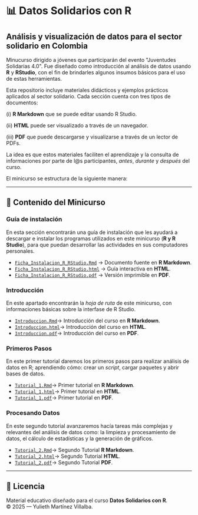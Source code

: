 
# 📊 Datos Solidarios con R

## **Análisis y visualización de datos para el sector solidario en Colombia**  

Minucurso dirigido a jóvenes que participarán del evento "Juventudes Solidarias 4.0". Fue diseñado como introducción al análisis de datos usando **R** y **RStudio**, con el fin de brindarles algunos insumos básicos para el uso de estas herramientas.

Esta repositorio incluye materiales didácticos y ejemplos prácticos aplicados al sector solidario. Cada sección cuenta con tres tipos de documentos: 


(i) **R Markdown** que se puede editar usando R Studio.

(ii) **HTML** puede ser visualizado a través de un navegador.

(iii) **PDF** que puede descargarse y visualizarse a través de un lector de PDFs.


La idea es que estos materiales faciliten el aprendizaje y la consulta de informaciones por parte de l@s participantes, *antes*, *durante* y *después* del curso.

El minicurso se estructura de la siguiente manera:


---

## 📂 Contenido del Minicurso

### **Guía de instalación**  

En esta sección encontrarán una guía de instalación que les ayudará a descargar e instalar los programas utilizados en este minicurso (**R y R Studio**), para que puedan desarrollar las actividades en sus computadores personales.

  - [`Ficha_Instalacion_R_RStudio.Rmd`](Guía_Instalación/Ficha_Instalacion_R_RStudio.Rmd) → Documento fuente en **R Markdown**.
  - [`Ficha_Instalacion_R_RStudio.html`](Guía_Instalación/Ficha_Instalacion_R_RStudio.html) → Guía interactiva en **HTML**.
  - [`Ficha_Instalacion_R_RStudio.pdf`](Guía_Instalación/Ficha_Instalacion_R_RStudio.pdf) → Versión imprimible en **PDF**.


### **Introducción**  

En este apartado encontrarán la *hoja de ruta* de este minicurso, con informaciones básicas sobre la interfase de R Studio.

  - [`Introduccion.Rmd`](Tutoriales/Tutorial_0/Introduccion.Rmd)→ Introducción del curso en **R Markdown**.
  - [`Introduccion.html`](Tutoriales/Tutorial_0/Introduccion.html)→ Introducción del curso en  **HTML**.
  - [`Introduccion.pdf`](Tutoriales/Tutorial_0/Introduccion.pdf)→ Introducción del curso en **PDF**.



### **Primeros Pasos**

En este primer tutorial daremos los primeros pasos para realizar análisis de datos en R; aprendiendo cómo: crear un *script*, cargar paquetes y abrir bases de datos.

  - [`Tutorial_1.Rmd`](Tutoriales/Tutorial_1/Tutorial_1.Rmd)→ Primer tutorial en **R Markdown**.
  - [`Tutorial_1.html`](Tutoriales/Tutorial_1/Tutorial_1.html)→ Primer tutorial en  **HTML**.
  - [`Tutorial_1.pdf`](Tutoriales/Tutorial_1/Tutorial_1.pdf)→ Primer tutorial en **PDF**.


### **Procesando Datos**

En este segundo tutorial avanzaremos hacía tareas más complejas y relevantes del análisis de datos como: la limpieza y procesamiento de datos, el cálculo de estadísticas y la generación de gráficos.
 
  - [`Tutorial_2.Rmd`](Tutoriales/Tutorial_2/Tutorial_2.Rmd)→ Segundo Tutorial **R Markdown**.
  - [`Tutorial_2.html`](Tutoriales/Tutorial_2/Tutorial_2.html)→ Segundo Tutorial  **HTML**.
  - [`Tutorial_2.pdf`](Tutoriales/Tutorial_2/Tutorial_2.pdf)→ Segundo Tutorial **PDF**. 

  
---

## 📜 Licencia

Material educativo diseñado para el curso **Datos Solidarios con R**.  
© 2025 — Yulieth Martínez Villalba.
